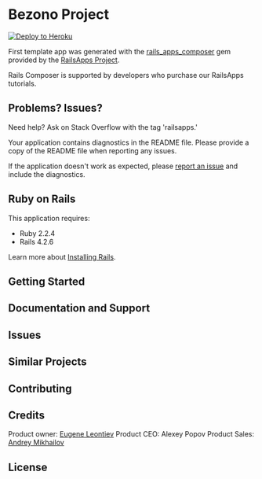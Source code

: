 Bezono Project
================

[![Deploy to Heroku](https://www.herokucdn.com/deploy/button.png)](https://heroku.com/deploy)

First template app was generated with the [rails_apps_composer](https://github.com/RailsApps/rails_apps_composer) gem
provided by the [RailsApps Project](http://railsapps.github.io/).

Rails Composer is supported by developers who purchase our RailsApps tutorials.

Problems? Issues?
-----------

Need help? Ask on Stack Overflow with the tag 'railsapps.'

Your application contains diagnostics in the README file. Please provide a copy of the README file when reporting any issues.

If the application doesn't work as expected, please [report an issue](https://github.com/madmatvey/bezono_project/issues/new)
and include the diagnostics.

Ruby on Rails
-------------

This application requires:

- Ruby 2.2.4
- Rails 4.2.6

Learn more about [Installing Rails](http://railsapps.github.io/installing-rails.html).

Getting Started
---------------

Documentation and Support
-------------------------

Issues
-------------

Similar Projects
----------------

Contributing
------------

Credits
-------
Product owner: [Eugene Leontiev](https://github.com/madmatvey)
Product CEO: Alexey Popov
Product Sales: [Andrey Mikhailov](mailto:a_mihailov@24tender.ru)

License
-------
